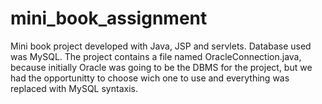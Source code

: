 # mini_book_assignment
Mini book project developed with Java, JSP and servlets.
Database used was MySQL. The project contains a file named OracleConnection.java, because initially Oracle was going to be the DBMS for the project, but we had the opportunitty to choose wich one to use and everything was replaced with MySQL syntaxis. 
